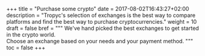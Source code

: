 +++
title = "Purchase some crypto"
date = 2017-08-02T16:43:27+02:00
description = "Tropyc's selection of exchanges is the best way to compare platforms and find the best way to purchase cryptocurrencies."
weight = 10
draft = false
bref = """
We've hand picked the best exchanges to get started in the crypto world.  
Choose an exchange based on your needs and your payment method.
"""
toc = false
+++
